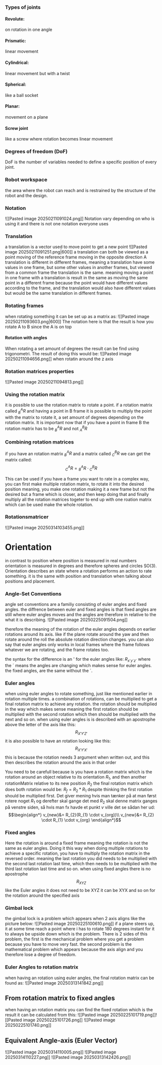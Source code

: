 
### Types of joints
#### Revolute:
on rotation in one angle

#### Prismatic:
linear movement

#### Cylindrical:
linear movement but with a twist

#### Spherical:
like a ball socket

#### Planar:
movement on a plane

#### Screw joint
like a screw where rotation becomes linear movement


### Degrees of freedom (DoF)
DoF is the number of variables needed to define a specific position of every joint.



### Robot workspace
the area where the robot can reach and is restrained by the structure of the robot and the design.



### Notation 
![[Pasted image 20250211091024.png]]
Notation vary depending on who is using it and there is not one notation everyone uses

### Translation
a translation is a vector used to move point to get a new point 
![[Pasted image 20250211091251.png|600]]
a translation can both be viewed as a point moving of the reference frame moving in the opposite direction
A translation is different in different frames, meaning a translation have some values in one frame, but some other values in another frames, but viewed from a common frame the translation is the same. meaning moving a point in one frame with a translation is result in the same as moving the same point in a different frame because the point would have different values according to the frame, and the translation would also have different values but would be the same translation in different frames.


### Rotating frames
when rotating something it can be set up as a matrix as:
![[Pasted image 20250211093603.png|600]]
The notation here is that the result is how you rotate A to B since the A is on top 

#### Rotation with angles
When rotating a set amount of degrees the result can be find using trigonometri.
The result of doing this would be:
![[Pasted image 20250211094656.png]]
when rotatin around the z axis
	
### Rotation matrices properties
![[Pasted image 20250211094813.png]]

### Using the rotation matrix
it is possible to use the rotation matrix to rotate a point. if a rotation matrix called $^{A}_{B} R$ and having a point in B frame it is possible to multiply the point with the matrix to rotate it, a set amount of degrees depending on the rotation matrix. It is important now that if you have a point in frame B the rotation matrix has to be $^{A}_{B} R$ and not $^{B}_{A} R$



### Combining rotation matrices
if you have an rotation matrix ${}^{A}_{B}R$ and a matrix called ${}^{B}_{C}R$ we can get the matrix called:
$${}^{A}_{C}R={}^{A}_{B}R \cdot {}^{B}_{C}R$$

This can be used if you have a frame you want to rate in a complex way, you can first make multiple rotation matrix, to rotate it into the desired position meaning, you make one rotation making it a new frame but not the desired but a frame which is closer, and then keep doing that and finally multiply all the rotation matrices togeter to end up with one roation matrix which can be used make the whole rotation.
	

### Rotationsmatricer
![[Pasted image 20250314103455.png]]


# Orientation 
in contrast to position where position is measured in real numbers orientation is measured in degrees and therefore spheres and circles SO(3). 
Orientation describes an state where a rotation performs an action to rate something. it is the same with position and translation when talking about positions and placement.


### Angle-Set Conventions
angle set conventions are a familiy consisting of euler angles and fixed angles.
the diffrence between euler and fixed angles is that fixed angles are still where euler angles moves and the angles are therefore in relative to the what it is describing.
![[Pasted image 20250225091504.png]]

therefore the meaning of the rotation of the euler angles depends on earlier rotations around its axis. like if the plane rotate around the yaw and then rotate around the roll the absolute rotation direction changes. you can also say that euler angles only works in local frames where the frame follows whatever we are rotating, and the frame rotates too.

the syntax for the difference is an ' for the euler angles like: $R_{x´y´z´}$ where the ´ means the angles are changing which makes sense for euler angles. the fixed angles, are the same without the ´.

### Euler angles
when using euler angles to rotate something, just like mentioned earlier in rotation multiple times. a combination of rotations, can be multiplied to get a final rotation matrix to achieve any rotation. the rotation should be multiplied in the way which makes sense meaning the first rotation should be multiplied with the second rotation which then should be multiplied with the next and so on.
when using euler angles is is described with an apostrophe above the letter of the axis like this:
$$R_{X'Y'Z'}$$
it is also possible to have an rotation looking like this:
$$R_{X'Y'X'}$$
this is because the rotation needs 3 argument when written out, and this then describes the rotation around the axis in that order

You need to be carefull because is you have a rotation matrix which is the rotation around an object relative to its orientation $R_{1}$, and then another rotationMatrix relative to its new position $R_{2}$ the final rotation matrix which does both rotation would be: $R_{f}= R_{2}*R_{1}$ despite thinking the first rotation should be multiplied first.
Det giver mening hvis man tænker på at man først rotere noget $R_{1}$ og derefter skal gange det med $R_{2}$ skal denne matrix ganges på venstre siden, så hvis man fx havde et punkt $v$ ville det se sådan her ud:
$$\begin{align*}
v_{new}&= R_{2}(R_{1} \cdot v_{org})\\
v_{new}&= R_{2} \cdot R_{1} \cdot v_{org}
\end{align*}$$





### Fixed angles
Here the rotation is around a fixed frame meaning the rotation is not the same as euler angles. Doing it this way when doing multiple rotations to achieve a specific rotation, you have to multiply the rotation matrix in the reversed order. meaning the last rotation you did needs to be multiplied with the second last rotation last time, which then needs to be multiplied with the third last rotation last time and so on.
when using fixed angles there is no apostrophe
$$R_{XYZ}$$
like the Euler angles it does not need to be XYZ it can be XYX and so on for the rotation around the specified axis

### Gimbal lock
the gimbal lock is a problem which appears when 2 axis aligns like the picture below:
![[Pasted image 20250225100610.png]]
if a plane steers up, it at some time reach a point where i has to rotate 180 degrees instant for it to always be upside down which is the problem.
There is 2 sides of this problem, the first is the mechanical problem where you get a problem because you have to move very fast.
the second problem is the mathematical problem which appears because the axis align and you therefore lose a degree of freedom.



### Euler Angles to rotation matrix
when having an rotation using euler angles, the final rotation matrix can be found as:
![[Pasted image 20250313141842.png]]

## From rotation matrix to fixed angles
when having an rotation matrix you can find the fixed rotation which is the result
it can be calculated from this:
![[Pasted image 20250225101719.png]]![[Pasted image 20250225101726.png]]
![[Pasted image 20250225101740.png]]



## Equivalent Angle-axis (Euler Vector)
![[Pasted image 20250314110005.png]]
![[Pasted image 20250314110227.png]]
![[Pasted image 20250313142426.png]]
